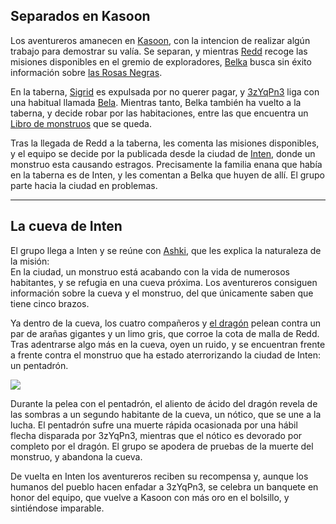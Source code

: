 ## **Separados en Kasoon**
Los aventureros amanecen en [Kasoon](../Lugares/Kasoon.md), con la intencion de realizar algún trabajo para demostrar su valía. Se separan, y mientras [Redd](../Personajes/Personajes%20Jugables/Redd%20el%20Ilmater.md) recoge las misiones disponibles en el gremio de exploradores, [Belka](../Personajes/Personajes%20Jugables/Belka%20Poparrosa.md) busca sin éxito información sobre [las Rosas Negras](../Organizaciones/Las%20Rosas%20Negras.md). 

En la taberna, [Sigrid](../Personajes/Personajes%20Jugables/Sigrid.md) es expulsada por no querer pagar, y [3zYqPn3](../Personajes/Personajes%20Jugables/3zYqPn3%20UcHiW4.md) liga con una habitual llamada [Bela](../Personajes/Bela.md). Mientras tanto, Belka también ha vuelto a la taberna, y decide robar por las habitaciones, entre las que encuentra un [Libro de monstruos](../Otros/Libro%20de%20monstruos.md) que se queda.

Tras la llegada de Redd a la taberna, les comenta las misiones disponibles, y el equipo se decide por la publicada desde la ciudad de [Inten](../Lugares/Inten.md), donde un monstruo esta causando estragos. Precisamente la familia enana que había en la taberna es de Inten, y les comentan a Belka que huyen de allí. El grupo parte hacia la ciudad en problemas.

---
## **La cueva de Inten**
El grupo llega a Inten y se reúne con [Ashki](../Personajes/Ashki.md), que les explica la naturaleza de la misión:  
En la ciudad, un monstruo está acabando con la vida de numerosos habitantes, y se refugia en una cueva próxima. Los aventureros consiguen información sobre la cueva y el monstruo, del que únicamente saben que tiene cinco brazos.

Ya dentro de la cueva, los cuatro compañeros y [el dragón](../Personajes/Kypros.md) pelean contra un par de arañas gigantes y un limo gris, que corroe la cota de malla de Redd. Tras adentrarse algo más en la cueva, oyen un ruido, y se encuentran frente a frente contra el monstruo que ha estado aterrorizando la ciudad de Inten: un pentadrón.


![](https://static.wikia.nocookie.net/forgottenrealms/images/0/0a/Pentadrone.jpeg)

Durante la pelea con el pentadrón, el aliento de ácido del dragón revela de las sombras a un segundo habitante de la cueva, un nótico, que se une a la lucha. 
El pentadrón sufre una muerte rápida ocasionada por una hábil flecha disparada por 3zYqPn3, mientras que el nótico es devorado por completo por el dragón. El grupo se apodera de pruebas de la muerte del monstruo, y abandona la cueva.

De vuelta en Inten los aventureros reciben su recompensa y, aunque los humanos del pueblo hacen enfadar a 3zYqPn3, se celebra un banquete en honor del equipo, que vuelve a Kasoon con más oro en el bolsillo, y sintiéndose imparable.